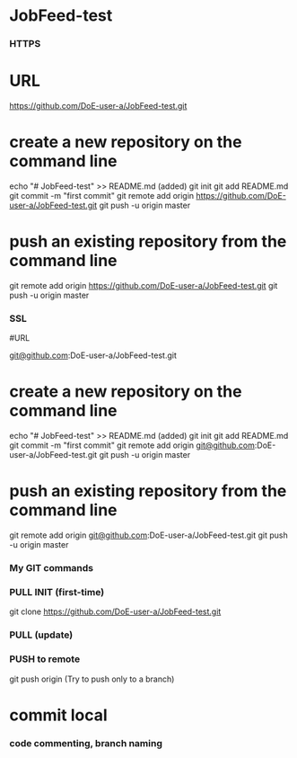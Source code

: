 # JobFeed-test

### HTTPS

# URL

https://github.com/DoE-user-a/JobFeed-test.git

# create a new repository on the command line

echo "# JobFeed-test" >> README.md (added)
git init
git add README.md
git commit -m "first commit"
git remote add origin https://github.com/DoE-user-a/JobFeed-test.git
git push -u origin master

# push an existing repository from the command line

git remote add origin https://github.com/DoE-user-a/JobFeed-test.git
git push -u origin master


### SSL

#URL

git@github.com:DoE-user-a/JobFeed-test.git

# create a new repository on the command line

echo "# JobFeed-test" >> README.md (added)
git init
git add README.md
git commit -m "first commit"
git remote add origin git@github.com:DoE-user-a/JobFeed-test.git
git push -u origin master


# push an existing repository from the command line

git remote add origin git@github.com:DoE-user-a/JobFeed-test.git
git push -u origin master


### My GIT commands

### PULL INIT (first-time)
git clone https://github.com/DoE-user-a/JobFeed-test.git <working-directory>


### PULL (update)

### PUSH to remote

git push origin <branck-name> (Try to push only to a branch)

# commit local

### code commenting, branch naming
